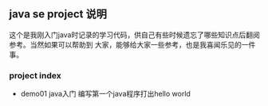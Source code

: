 ## java se project 说明

这个是我刚入门java时记录的学习代码，供自己有些时候遗忘了哪些知识点后翻阅参考。当然如果可以帮助到
大家，能够给大家一些参考，也是我喜闻乐见的一件事。

### project index

- demo01 java入门 编写第一个java程序打出hello world